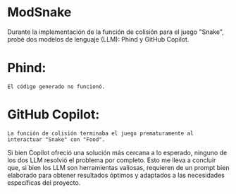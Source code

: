 # ModSnake

Durante la implementación de la función de colisión para el juego "Snake", probé dos modelos de lenguaje (LLM): Phind y GitHub Copilot.

# Phind: 
    El código generado no funcionó.
# GitHub Copilot: 
    La función de colisión terminaba el juego prematuramente al interactuar "Snake" con "Food".
Si bien Copilot ofreció una solución más cercana a lo esperado, ninguno de los dos LLM resolvió el problema por completo. Esto me lleva a concluir que, si bien los LLM son herramientas valiosas, requieren de un prompt bien elaborado para obtener resultados óptimos y adaptados a las necesidades específicas del proyecto.
